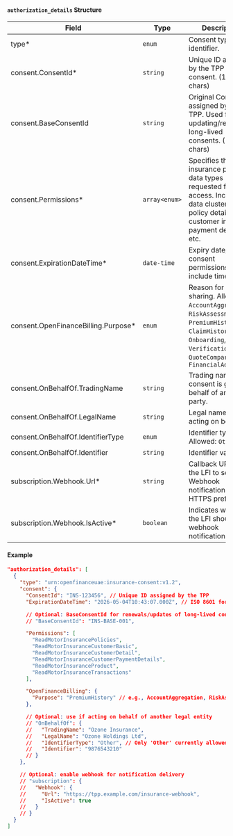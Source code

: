 
#### `authorization_details` Structure


| Field                               | Type         | Description                                                                                                                                                                                                                                                                                                                                                                                                                      | Example                                           |
|------------------------------------|--------------|----------------------------------------------------------------------------------------------------------------------------------------------------------------------------------------------------------------------------------------------------------------------------------------------------------------------------------------------------------------------------------------------------------------------------------|---------------------------------------------------|
| type*                              | `enum`         | Consent type identifier.                                                                                                                                                                                                                                                                                                                                                                                                        | `urn:openfinanceuae:insurance-consent:v1.2`      |
| consent.ConsentId*                 | `string`       | Unique ID assigned by the TPP for this consent. (1 to 128 chars)                                                                                                                                                                                                                                                                                                                                                                | `INS-123456`                                     |
| consent.BaseConsentId              | `string`       | Original ConsentId assigned by the TPP. Used for updating/renewing long-lived consents. (1 to 128 chars)                                                                                                                                                                                                                                                                                                                         | `INS-BASE-001`                                   |
| consent.Permissions*               | `array<enum>`  | Specifies the insurance policy data types requested for access. Includes data clusters like policy details, customer info, payment details, etc.                                                                                                                                                                                                                                                                                | `ReadMotorInsurancePolicies`, `ReadMotorInsuranceCustomerDetail` |
| consent.ExpirationDateTime*        | `date-time`    | Expiry date/time for consent permissions. Must include timezone.                                                                                                                                                                                                                                                                                                                                                                 | `2026-05-04T10:43:07+00:00`                      |
| consent.OpenFinanceBilling.Purpose* | `enum`        | Reason for data sharing. Allowed: `AccountAggregation`, `RiskAssessment`, `PremiumHistory`, `ClaimHistory`, `Onboarding`, `Verification`, `QuoteComparison`, `FinancialAdvice`                                                                                                                                                                                                                                                  | `PremiumHistory`                                 |
| consent.OnBehalfOf.TradingName     | `string`       | Trading name if the consent is given on behalf of another party.                                                                                                                                                                                                                                                                                                                                                                 | `Ozone Insurance`                                |
| consent.OnBehalfOf.LegalName       | `string`       | Legal name if acting on behalf.                                                                                                                                                                                                                                                                                                                                                                                                   | `Ozone Holdings Ltd`                             |
| consent.OnBehalfOf.IdentifierType  | `enum`         | Identifier type. Allowed: `Other`                                                                                                                                                                                                                                                                                                                                                                                                | `Other`                                          |
| consent.OnBehalfOf.Identifier      | `string`       | Identifier value.                                                                                                                                                                                                                                                                                                                                                                                                                | `9876543210`                                     |
| subscription.Webhook.Url*          | `string`       | Callback URL for the LFI to send Webhook notifications to. HTTPS preferred.                                                                                                                                                                                                                                                                                                                                                      | `https://tpp.example.com/insurance-webhook`      |
| subscription.Webhook.IsActive*     | `boolean`      | Indicates whether the LFI should send webhook notifications.                                                                                                                                                                                                                                                                                                                                                                     | `true`                                           |


#### Example

```json
"authorization_details": [
  {
    "type": "urn:openfinanceuae:insurance-consent:v1.2",
    "consent": {
      "ConsentId": "INS-123456", // Unique ID assigned by the TPP
      "ExpirationDateTime": "2026-05-04T10:43:07.000Z", // ISO 8601 format with timezone

      // Optional: BaseConsentId for renewals/updates of long-lived consents
      // "BaseConsentId": "INS-BASE-001",

      "Permissions": [
        "ReadMotorInsurancePolicies",
        "ReadMotorInsuranceCustomerBasic",
        "ReadMotorInsuranceCustomerDetail",
        "ReadMotorInsuranceCustomerPaymentDetails",
        "ReadMotorInsuranceProduct",
        "ReadMotorInsuranceTransactions"
      ],

      "OpenFinanceBilling": {
        "Purpose": "PremiumHistory" // e.g., AccountAggregation, RiskAssessment, ClaimHistory, etc.
      },

      // Optional: use if acting on behalf of another legal entity
      // "OnBehalfOf": {
      //   "TradingName": "Ozone Insurance",
      //   "LegalName": "Ozone Holdings Ltd",
      //   "IdentifierType": "Other", // Only 'Other' currently allowed
      //   "Identifier": "9876543210"
      // }
    },

    // Optional: enable webhook for notification delivery
    // "subscription": {
    //   "Webhook": {
    //     "Url": "https://tpp.example.com/insurance-webhook",
    //     "IsActive": true
    //   }
    // }
  }
]
```